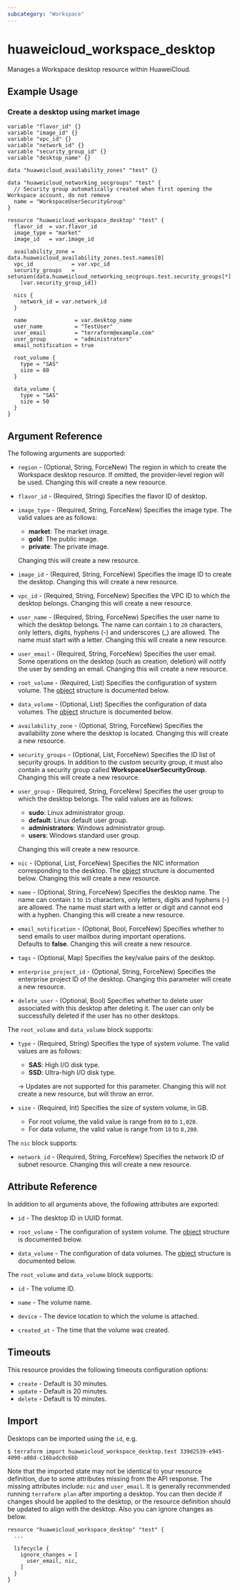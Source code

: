 ```yaml
---
subcategory: "Workspace"
---
```


# huaweicloud_workspace_desktop

Manages a Workspace desktop resource within HuaweiCloud.

## Example Usage

### Create a desktop using market image

```hcl
variable "flavor_id" {}
variable "image_id" {}
variable "vpc_id" {}
variable "network_id" {}
variable "security_group_id" {}
variable "desktop_name" {}

data "huaweicloud_availability_zones" "test" {}

data "huaweicloud_networking_secgroups" "test" {
  // Security group automatically created when first opening the Workspace account, do not remove
  name = "WorkspaceUserSecurityGroup"
}

resource "huaweicloud_workspace_desktop" "test" {
  flavor_id  = var.flavor_id
  image_type = "market"
  image_id   = var.image_id

  availability_zone = data.huaweicloud_availability_zones.test.names[0]
  vpc_id            = var.vpc_id
  security_groups   = setunion(data.huaweicloud_networking_secgroups.test.security_groups[*].id,
    [var.security_group_id])

  nics {
    network_id = var.network_id
  }

  name               = var.desktop_name
  user_name          = "TestUser"
  user_email         = "terraform@example.com"
  user_group         = "administrators"
  email_notification = true

  root_volume {
    type = "SAS"
    size = 80
  }

  data_volume {
    type = "SAS"
    size = 50
  }
}
```

## Argument Reference

The following arguments are supported:

* `region` - (Optional, String, ForceNew) The region in which to create the Workspace desktop resource.
  If omitted, the provider-level region will be used. Changing this will create a new resource.

* `flavor_id` - (Required, String) Specifies the flavor ID of desktop.

* `image_type` - (Required, String, ForceNew) Specifies the image type. The valid values are as follows:
  + **market**: The market image.
  + **gold**: The public image.
  + **private**: The private image.

  Changing this will create a new resource.

* `image_id` - (Required, String, ForceNew) Specifies the image ID to create the desktop.
  Changing this will create a new resource.

* `vpc_id` - (Required, String, ForceNew) Specifies the VPC ID to which the desktop belongs.
  Changing this will create a new resource.

* `user_name` - (Required, String, ForceNew) Specifies the user name to which the desktop belongs.
  The name can contain `1` to `20` characters, only letters, digits, hyphens (-) and underscores (_) are allowed.
  The name must start with a letter. Changing this will create a new resource.

* `user_email` - (Required, String, ForceNew) Specifies the user email.
  Some operations on the desktop (such as creation, deletion) will notify the user by sending an email.
  Changing this will create a new resource.

* `root_volume` - (Required, List) Specifies the configuration of system volume.
  The [object](#desktop_volume) structure is documented below.

* `data_volume` - (Optional, List) Specifies the configuration of data volumes.
  The [object](#desktop_volume) structure is documented below.

* `availability_zone` - (Optional, String, ForceNew) Specifies the availability zone where the desktop is located.
  Changing this will create a new resource.

* `security_groups` - (Optional, List, ForceNew) Specifies the ID list of security groups.
  In addition to the custom security group, it must also contain a security group called **WorkspaceUserSecurityGroup**.
  Changing this will create a new resource.

* `user_group` - (Required, String, ForceNew) Specifies the user group to which the desktop belongs.
  The valid values are as follows:
  + **sudo**: Linux administrator group.
  + **default**: Linux default user group.
  + **administrators**: Windows administrator group.
  + **users**: Windows standard user group.

  Changing this will create a new resource.

* `nic` - (Optional, List, ForceNew) Specifies the NIC information corresponding to the desktop.
  The [object](#desktop_nic) structure is documented below. Changing this will create a new resource.

* `name` - (Optional, String, ForceNew) Specifies the desktop name.
  The name can contain `1` to `15` characters, only letters, digits and hyphens (-) are allowed.
  The name must start with a letter or digit and cannot end with a hyphen.
  Changing this will create a new resource.

* `email_notification` - (Optional, Bool, ForceNew) Specifies whether to send emails to user mailbox during important
  operations.  
  Defaults to **false**. Changing this will create a new resource.

* `tags` - (Optional, Map) Specifies the key/value pairs of the desktop.

* `enterprise_project_id` - (Optional, String, ForceNew) Specifies the enterprise project ID of the desktop.
  Changing this parameter will create a new resource.

* `delete_user` - (Optional, Bool) Specifies whether to delete user associated with this desktop after deleting it.
  The user can only be successfully deleted if the user has no other desktops.

<a name="desktop_volume"></a>
The `root_volume` and `data_volume` block supports:

* `type` - (Required, String) Specifies the type of system volume.
  The valid values are as follows:
  + **SAS**: High I/O disk type.
  + **SSD**: Ultra-high I/O disk type.

  -> Updates are not supported for this parameter. Changing this will not create a new resource, but will throw an
     error.

* `size` - (Required, Int) Specifies the size of system volume, in GB.
  + For root volume, the valid value is range from `80` to `1,020`.
  + For data volume, the valid value is range from `10` to `8,200`.

<a name="desktop_nic"></a>
The `nic` block supports:

* `network_id` - (Required, String, ForceNew) Specifies the network ID of subnet resource.
  Changing this will create a new resource.

## Attribute Reference

In addition to all arguments above, the following attributes are exported:

* `id` - The desktop ID in UUID format.

* `root_volume` - The configuration of system volume.
  The [object](#desktop_volume_attr) structure is documented below.

* `data_volume` - The configuration of data volumes.
  The [object](#desktop_volume_attr) structure is documented below.

<a name="desktop_volume_attr"></a>
The `root_volume` and `data_volume` block supports:

* `id` - The volume ID.

* `name` - The volume name.

* `device` - The device location to which the volume is attached.

* `created_at` - The time that the volume was created.

## Timeouts

This resource provides the following timeouts configuration options:

* `create` - Default is 30 minutes.
* `update` - Default is 20 minutes.
* `delete` - Default is 10 minutes.

## Import

Desktops can be imported using the `id`, e.g.

```
$ terraform import huaweicloud_workspace_desktop.test 339d2539-e945-4090-a08d-c16badc0c6bb
```

Note that the imported state may not be identical to your resource definition, due to some attributes missing from the
API response. The missing attributes include: `nic` and `user_email`.
It is generally recommended running `terraform plan` after importing a desktop.
You can then decide if changes should be applied to the desktop, or the resource definition should be updated to
align with the desktop. Also you can ignore changes as below.

```
resource "huaweicloud_workspace_desktop" "test" {
  ...

  lifecycle {
    ignore_changes = [
      user_email, nic,
    ]
  }
}
```
